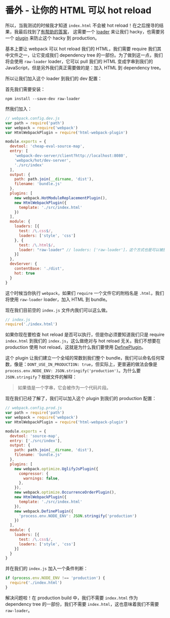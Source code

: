 # 番外 - 让你的 HTML 可以 hot reload

所以，当我测试的时候我才知道 `index.html` 不会被 hot reload！在之后搜寻的结果，我最后找到了[有帮助的答案](http://stackoverflow.com/questions/33183931/how-to-watch-index-html-using-webpack-dev-server-and-html-webpack-plugin)，
这需要一个 [loader](https://github.com/webpack/raw-loader) 来让我们 hacky，也需要另一个 [plugin](https://github.com/webpack/docs/wiki/list-of-plugins#defineplugin) 来防止这个 hacky 到 production。

基本上要让 webpack 可以 hot reload 我们的 HTML，我们需要 require 我们其中文件之一，让它变成我们 dependency tree 的一部份。为了做到这一点，我们将会使用 `raw-loader` loader，它可以 pull 我们的 HTML 变成字串到我们的 JavaScript，但是另外我们真正需要做的是：加入 HTML 到 dependency tree。

所以让我们加入这个 loader 到我们的 dev 配置：

首先我们需要安装：

    npm install --save-dev raw-loader

然我们加入：

```javascript
// webpack.config.dev.js
var path = require('path')
var webpack = require('webpack')
var HtmlWebpackPlugin = require('html-webpack-plugin')

module.exports = {
  devtool: 'cheap-eval-source-map',
  entry: [
    'webpack-dev-server/client?http://localhost:8080',
    'webpack/hot/dev-server',
    './src/index'
  ],
  output: {
    path: path.join(__dirname, 'dist'),
    filename: 'bundle.js'
  },
  plugins: [
    new webpack.HotModuleReplacementPlugin(),
    new HtmlWebpackPlugin({
      template: './src/index.html'
    })
  ],
  module: {
    loaders: [{
      test: /\.css$/,
      loaders: ['style', 'css']
    }, {
      test: /\.html$/,
      loader: "raw-loader" // loaders: ['raw-loader']，这个方式也是可以被接受的。
    }]
  },
  devServer: {
    contentBase: './dist',
    hot: true
  }
}
```

这个时候当你执行 `webpack`，如果们 `require` 一个文件它的附档名是 `.html`，我们将使用 `raw-loader` loader，加入 HTML 到 bundle。

现在我们目前空的 `index.js` 文件内我们可以这么做。

```javascript
// index.js
require('./index.html')
```

如果你现在要检查 hot reload 是否可以执行，但是你必须要知道我们只是 require `index.html` 到我们的 `index.js`，这么做绝对与 hot reload 无关。我们不想要在 production 使用 hot reload，这就是为什么我们要使用 [DefinePlugin](https://github.com/webpack/docs/wiki/list-of-plugins#defineplugin)。

这个 plugin 让我们建立一个全域的常数到我们整个 bundle，我们可以命名任何常数，像是：`DONT_USE_IN_PRODUCTION: true`，但实际上，更普遍的做法会像是 `process.env.NODE_ENV: JSON.stringify('production')`。为什么要 `JSON.stringify`？根据文件的解释：

> 如果值是一个字串，它会被作为一个代码片段。

现在我们已经了解了，我们可以加入这个 plugin 到我们的 production 配置：

```javascript
// webpack.config.prod.js
var path = require('path')
var webpack = require('webpack')
var HtmlWebpackPlugin = require('html-webpack-plugin')

module.exports = {
  devtool: 'source-map',
  entry: ['./src/index'],
  output: {
    path: path.join(__dirname, 'dist'),
    filename: 'bundle.js'
  },
  plugins: [
    new webpack.optimize.UglifyJsPlugin({
      compressor: {
        warnings: false,
      },
    }),
    new webpack.optimize.OccurrenceOrderPlugin(),
    new HtmlWebpackPlugin({
      template: './src/index.html'
    }),
    new webpack.DefinePlugin({
      'process.env.NODE_ENV': JSON.stringify('production')
    })
  ],
  module: {
    loaders: [{
      test: /\.css$/,
      loaders: ['style', 'css']
    }]
  }
}
```

并在我们的 `index.js` 加入一个条件判断：

```javascript
if (process.env.NODE_ENV !== 'production') {
  require('./index.html')
}
```

解决问题啦！在 production build 中，我们不需要 `index.html` 作为 dependency tree 的一部份，我们不需要 `index.html`，这也意味着我们不需要 `raw-loader`。
